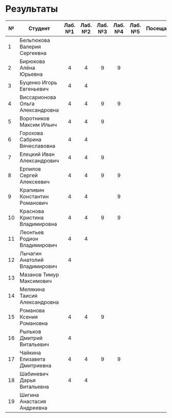 # Результаты

| №   | Студент                          | Лаб. №1 | Лаб. №2 | Лаб. №3 | Лаб. №4 | Лаб. №5 | Посещаемость | АТ1 | Оценка | Лаб. №6 | Лаб. №7 | Лаб. №8 | ИР  | Посещаемость | АТ2 | Оценка | Итоговые баллы | Итоговая оценка |
| --- | -------------------------------- | :-----: | :-----: | :-----: | :-----: | :-----: | :----------: | :-: | :----: | :-----: | :-----: | :-----: | :-: | :----------: | :-: | :----: | :------------: | :-------------: |
| 1   | Бельтюкова Валерия Сергеевна     |         |         |         |         |         |              |  0  |   2    |         |         |         |     |              |  0  |   2    |       0        |        2        |
| 2   | Бирюкова Алёна Юрьевна           |    4    |    4    |    9    |    9    |         |              | 26  |   3    |         |         |         |     |              | -18 |   2    |       8        |        2        |
| 3   | Буценко Игорь Евгеньевич         |    4    |    4    |         |         |         |              |  8  |   2    |         |         |         |     |              |  0  |   2    |       8        |        2        |
| 4   | Виссарионова Ольга Александровна |    4    |    4    |    9    |    9    |         |              | 26  |   3    |         |         |         |     |              | -9  |   2    |       17       |        2        |
| 5   | Воротников Максим Ильич          |    4    |    4    |    9    |         |         |              | 17  |   2    |         |         |         |     |              |  0  |   2    |       17       |        2        |
| 6   | Горохова Сабрина Вячеславовна    |    4    |    4    |         |         |         |              |  8  |   2    |         |         |         |     |              |  0  |   2    |       8        |        2        |
| 7   | Елецкий Иван Александрович       |    4    |    4    |    9    |         |         |              | 17  |   2    |         |         |         |     |              |  0  |   2    |       17       |        2        |
| 8   | Ерпилов Сергей Алексеевич        |    4    |    4    |    9    |    9    |         |              | 26  |   3    |         |         |         |     |              | -13 |   2    |       13       |        2        |
| 9   | Крапивин Константин Романович    |    4    |    4    |         |    9    |         |              | 17  |   2    |         |         |         |     |              | -9  |   2    |       8        |        2        |
| 10  | Краснова Кристина Владимировна   |    4    |    4    |    9    |    9    |         |              | 26  |   3    |         |         |         |     |              | -9  |   2    |       17       |        2        |
| 11  | Леонтьев Родион Владимирович     |    4    |    4    |         |         |         |              |  8  |   2    |         |         |         |     |              |  0  |   2    |       8        |        2        |
| 12  | Лычагин Анатолий Владимирович    |    4    |         |         |         |         |              |  4  |   2    |         |         |         |     |              |  0  |   2    |       4        |        2        |
| 13  | Мазанов Тимур Максимович         |         |         |         |         |         |              |  0  |   2    |         |         |         |     |              |  0  |   2    |       0        |        2        |
| 14  | Мелякина Таисия Александровна    |         |         |         |         |         |              |  0  |   2    |         |         |         |     |              |  0  |   2    |       0        |        2        |
| 15  | Романова Ксения Романовна        |    4    |    4    |    9    |         |         |              | 17  |   2    |         |         |         |     |              |  0  |   2    |       17       |        2        |
| 16  | Рыльков Дмитрий Витальевич       |    4    |         |         |         |         |              |  4  |   2    |         |         |         |     |              |  0  |   2    |       4        |        2        |
| 17  | Чайкина Елизавета Дмитриевна     |    4    |    4    |    9    |    9    |         |              | 26  |   3    |         |         |         |     |              | -9  |   2    |       17       |        2        |
| 18  | Шабиневич Дарья Витальевна       |    4    |    4    |         |         |         |              |  8  |   2    |         |         |         |     |              |  0  |   2    |       8        |        2        |
| 19  | Шигина Анастасия Андреевна       |         |         |         |         |         |              |  0  |   2    |         |         |         |     |              |  0  |   2    |       0        |        2        |
